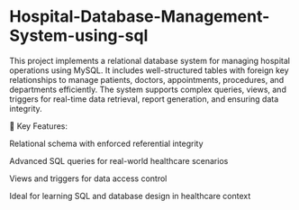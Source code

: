 # Hospital-Database-Management-System-using-sql
This project implements a relational database system for managing hospital operations using MySQL. It includes well-structured tables with foreign key relationships to manage patients, doctors, appointments, procedures, and departments efficiently. The system supports complex queries, views, and triggers for real-time data retrieval, report generation, and ensuring data integrity.

🔹 Key Features:

Relational schema with enforced referential integrity

Advanced SQL queries for real-world healthcare scenarios

Views and triggers for data access control

Ideal for learning SQL and database design in healthcare context

